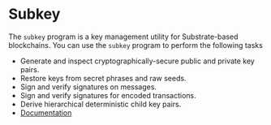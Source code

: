 # Subkey

The `subkey` program is a key management utility for Substrate-based blockchains. You can use the `subkey` program to
perform the following tasks

* Generate and inspect cryptographically-secure public and private key pairs.
* Restore keys from secret phrases and raw seeds.
* Sign and verify signatures on messages.
* Sign and verify signatures for encoded transactions.
* Derive hierarchical deterministic child key pairs.
* [Documentation](https://docs.substrate.io/reference/command-line-tools/subkey/)
